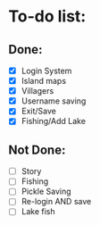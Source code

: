 # To-do list:

## Done:
+ [x] Login System
+ [x] Island maps
+ [x] Villagers
+ [x] Username saving
+ [x] Exit/Save
+ [x] Fishing/Add Lake

## Not Done:
+ [ ] Story
+ [ ] Fishing
+ [ ] Pickle Saving
+ [ ] Re-login AND save
+ [ ] Lake fish